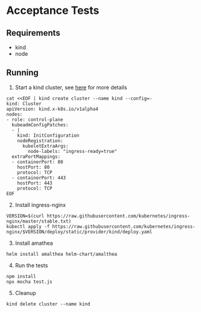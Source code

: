 # Acceptance Tests

## Requirements
- kind
- node

## Running
1. Start a kind cluster, see [here](https://kind.sigs.k8s.io/docs/user/ingress/#ingress-nginx) for more details

```
cat <<EOF | kind create cluster --name kind --config=-
kind: Cluster
apiVersion: kind.x-k8s.io/v1alpha4
nodes:
- role: control-plane
  kubeadmConfigPatches:
  - |
    kind: InitConfiguration
    nodeRegistration:
      kubeletExtraArgs:
        node-labels: "ingress-ready=true"
  extraPortMappings:
  - containerPort: 80
    hostPort: 80
    protocol: TCP
  - containerPort: 443
    hostPort: 443
    protocol: TCP
EOF
```

2. Install ingress-nginx

```
VERSION=$(curl https://raw.githubusercontent.com/kubernetes/ingress-nginx/master/stable.txt)
kubectl apply -f https://raw.githubusercontent.com/kubernetes/ingress-nginx/$VERSION/deploy/static/provider/kind/deploy.yaml
```

3. Install amathea

```
helm install amalthea helm-chart/amalthea
```

4. Run the tests

```
npm install
npx mocha test.js
```

5. Cleanup

```
kind delete cluster --name kind
```